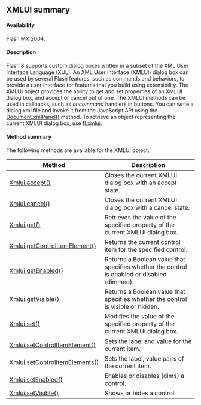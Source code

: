 ## XMLUI summary

#### Availability

Flash MX 2004.

#### Description

Flash 8 supports custom dialog boxes written in a subset of the XML User Interface Language (XUL). An XML User Interface (XMLUI) dialog box can be used by several Flash features, such as commands and behaviors, to provide a user interface for features that you build using extensibility. The XMLUI object provides the ability to get and set properties of an XMLUI dialog box, and accept or cancel out of one. The XMLUI methods can be used in callbacks, such as *oncommand* handlers in buttons.
You can write a dialog.xml file and invoke it from the JavaScript API using the [Document.xmlPanel()](../Document_object/Document6198.md) method. To retrieve an object representing the current XMLUI dialog box, use [fl.xmlui](../flash_object_(fl)/fl81.md).

#### Method summary

The following methods are available for the XMLUI object:

| **Method** | **Description** |
| --- | --- |
| [Xmlui.accept()](../XMLUI_object/XMLUI.md) | Closes the current XMLUI dialog box with an accept state. |
| [Xmlui.cancel()](../XMLUI_object/XMLUI1.md) | Closes the current XMLUI dialog box with a cancel state. |
| [Xmlui.get()](../XMLUI_object/XMLUI2.md) | Retrieves the value of the specified property of the current XMLUI dialog box. |
| [Xmlui.getControlItemElement()](../XMLUI_object/XMLUI3.md) | Returns the current control item for the specified control. |
| [Xmlui.getEnabled()](../XMLUI_object/XMLUI4.md) | Returns a Boolean value that specifies whether the control is enabled or disabled (dimmed). |
| [Xmlui.getVisible()](../XMLUI_object/XMLUI5.md) | Returns a Boolean value that specifies whether the control is visible or hidden. |
| [Xmlui.set()](../XMLUI_object/XMLUI6.md) | Modifies the value of the specified property of the current XMLUI dialog box. |
| [Xmlui.setControlItemElement()](../XMLUI_object/XMLUI7.md) | Sets the label and value for the current item. |
| [Xmlui.setControlItemElements()](../XMLUI_object/XMLUI8.md) | Sets the label, value pairs of the current item. |
| [Xmlui.setEnabled()](../XMLUI_object/XMLUI9.md) | Enables or disables (dims) a control. |
| [Xmlui.setVisible()](../XMLUI_object/XMLUI10.md) | Shows or hides a control. |
